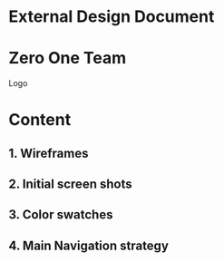# External Design Document #

# Zero One Team #
Logo

# Content #

## 1. Wireframes ##

## 2. Initial screen shots ##

## 3. Color swatches ##

## 4. Main Navigation strategy ##